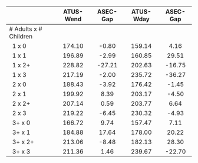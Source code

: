 
|                      |    ATUS-Wend |     ASEC-Gap |    ATUS-Wday |     ASEC-Gap |
| -------------------- | :----------: | :----------: | :----------: | :----------: |
| # Adults x # Children |              |              |              |              |
| &nbsp;&nbsp;1 x 0    |       174.10 |        -0.80 |       159.14 |         4.16 |
| &nbsp;&nbsp;1 x 1    |       196.89 |        -2.99 |       160.85 |        29.51 |
| &nbsp;&nbsp;1 x 2+   |       228.82 |       -27.21 |       202.63 |       -16.75 |
| &nbsp;&nbsp;1 x 3    |       217.19 |        -2.00 |       235.72 |       -36.27 |
| &nbsp;&nbsp;2 x 0    |       188.43 |        -3.92 |       176.42 |        -1.45 |
| &nbsp;&nbsp;2 x 1    |       199.92 |         8.39 |       203.17 |        -4.50 |
| &nbsp;&nbsp;2 x 2+   |       207.14 |         0.59 |       203.77 |         6.64 |
| &nbsp;&nbsp;2 x 3    |       219.22 |        -6.45 |       230.32 |        -4.93 |
| &nbsp;&nbsp;3+ x 0   |       166.72 |         9.74 |       157.47 |         7.11 |
| &nbsp;&nbsp;3+ x 1   |       184.88 |        17.64 |       178.00 |        20.22 |
| &nbsp;&nbsp;3+ x 2+  |       213.06 |        -8.48 |       182.13 |        28.30 |
| &nbsp;&nbsp;3+ x 3   |       211.36 |         1.46 |       239.67 |       -22.70 |

